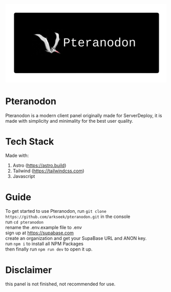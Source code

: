 <p align="center">
  <img src="./public/images/banner.png" />
</p>

# Pteranodon
Pteranodon is a modern client panel originally made for ServerDeploy, it is made with simplicity and minimality for the best user quality.

# Tech Stack
Made with: <br />
1. Astro (https://astro.build)
2. Tailwind (https://tailwindcss.com)
3. Javascript

# Guide
To get started to use Pteranodon, run ```git clone https://github.com/arkseek/pteranodon.git``` in the console <br />
run ```cd pteranodon```<br />
rename the .env.example file to .env <br />
sign up at https://supabase.com <br />
create an organization and get your SupaBase URL and ANON key. <br />
run ```npm i``` to install all NPM Packages <br />
then finally run ```npm run dev``` to open it up.

# Disclaimer
this panel is not finished, not recommended for use.
